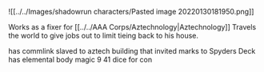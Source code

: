 ![[../../Images/shadowrun characters/Pasted image 20220130181950.png]]

Works as a fixer for [[../../AAA Corps/Aztechnology|Aztechnology]]
Travels the world to give jobs out to limit tieing back to his house.

has commlink slaved to aztech building that invited marks to Spyders Deck
has elemental body
magic 9
41 dice for con